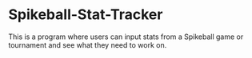 # Spikeball-Stat-Tracker
This is a program where users can input stats from a Spikeball game or tournament and see what they need to work on.
